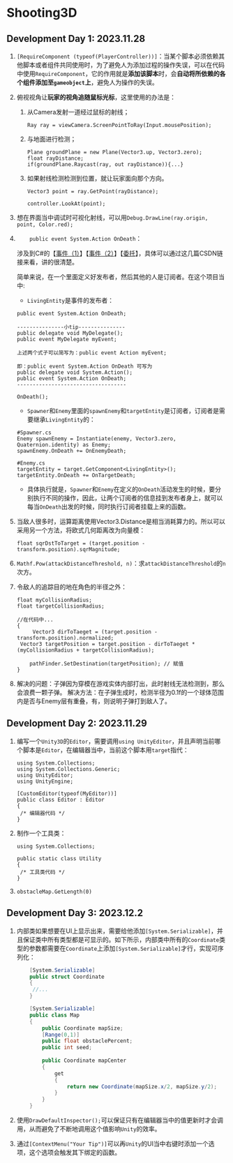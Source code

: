 # Shooting3D

## Development Day 1: 2023.11.28

1. `[RequireComponent (typeof(PlayerController))]`：当某个脚本必须依赖其他脚本或者组件共同使用时，为了避免人为添加过程的操作失误，可以在代码中使用`RequireComponent`，它的作用就是**添加该脚本**时，会**自动将所依赖的各个组件添加至`gameobject`上**，避免人为操作的失误。

2. 俯视视角让**玩家的视角追随鼠标光标**，这里使用的办法是：
   1. 从Camera发射一道经过鼠标的射线；

      ```
      Ray ray = viewCamera.ScreenPointToRay(Input.mousePosition);
      ```

   2. 与地面进行检测；

      ```
      Plane groundPlane = new Plane(Vector3.up, Vector3.zero);
      float rayDistance;
      if(groundPlane.Raycast(ray, out rayDistance)){...}
      ```

   3. 如果射线检测检测到位置，就让玩家面向那个方向。

      ```
      Vector3 point = ray.GetPoint(rayDistance);
      
      controller.LookAt(point);
      ```

      

3. 想在界面当中调试时可视化射线，可以用`Debug.DrawLine(ray.origin, point, Color.red);`

4. `    public event System.Action OnDeath`：

   涉及到C#的【[事件（1）](https://blog.csdn.net/kokool/article/details/129772271)】【[事件（2）](https://blog.csdn.net/Mr_Sun88/article/details/83689638)】【[委托](https://blog.csdn.net/weixin_45775438/article/details/128449023?spm=1001.2101.3001.6650.6&utm_medium=distribute.pc_relevant.none-task-blog-2%7Edefault%7EBlogCommendFromBaidu%7ERate-6-128449023-blog-83689638.235%5Ev38%5Epc_relevant_anti_t3_base&depth_1-utm_source=distribute.pc_relevant.none-task-blog-2%7Edefault%7EBlogCommendFromBaidu%7ERate-6-128449023-blog-83689638.235%5Ev38%5Epc_relevant_anti_t3_base&utm_relevant_index=7)】，具体可以通过这几篇CSDN链接来看，讲的很清楚。

   简单来说，在一个里面定义好发布者，然后其他的人是订阅者。在这个项目当中:

   - `LivingEntity`是事件的发布者：

   ```
   public event System.Action OnDeath;
   
   ---------------小tip---------------
   public delegate void MyDelegate();
   public event MyDelegate myEvent;
   
   上述两个式子可以简写为：public event Action myEvent;
   
   即：public event System.Action OnDeath 可写为
   public delegate void System.Action();
   public event System.Action OnDeath;
   -----------------------------------
   
   OnDeath();
   ```

   - `Spawner`和`Enemy`里面的`spawnEnemy`和`targetEntity`是订阅者，订阅者是需要继承`LivingEntity`的：

   ```
   #Spawner.cs
   Enemy spawnEnemy = Instantiate(enemy, Vector3.zero, Quaternion.identity) as Enemy;
   spawnEnemy.OnDeath += OnEnemyDeath;
   
   #Enemy.cs
   targetEntity = target.GetComponent<LivingEntity>();
   targetEntity.OnDeath += OnTargetDeath;
   ```

   - 具体执行就是，`Spawner`和`Enemy`在定义的`OnDeath`活动发生的时候，要分别执行不同的操作，因此，让两个订阅者的信息挂到发布者身上，就可以每当`OnDeath`出发的时候，同时执行订阅者挂载上来的函数。

5. 当敌人很多时，运算距离使用Vector3.Distance是相当消耗算力的。所以可以采用另一个方法，将欧式几何距离改为向量模：

   ```
   float sqrDstToTarget = (target.position - transform.position).sqrMagnitude;
   ```

6. `Mathf.Pow(attackDistanceThreshold, n)`：求`attackDistanceThreshold`的`n`次方。

7. 令敌人的追踪目的地在角色的半径之外：

   ```
   float myCollisionRadius;
   float targetCollisionRadius;
       
   //在代码中...
   {
      	Vector3 dirToTaeget = (target.position - transform.position).normalized;
   	Vector3 targetPosition = target.position - dirToTaeget * (myCollisionRadius + targetCollisionRadius);
       
       pathFinder.SetDestination(targetPosition); // 赋值
   }  
   ```

8. 解决的问题：子弹因为穿模在游戏实体内部打出，此时射线无法检测到，那么会浪费一颗子弹。
   解决方法：在子弹生成时，检测半径为0.1f的一个球体范围内是否与Enemy层有重叠，有，则说明子弹打到敌人了。

## Development Day 2: 2023.11.29

1. 编写一个`Unity3D`的`Editor`，需要调用`using UnityEditor`，并且声明当前哪个脚本是`Editor`，在编辑器当中，当前这个脚本用`target`指代：

   ```
   using System.Collections;
   using System.Collections.Generic;
   using UnityEditor;
   using UnityEngine;
   
   [CustomEditor(typeof(MyEditor))]
   public class Editor : Editor
   {
   	/* 编辑器代码 */
   }
   ```

2. 制作一个工具类：

   ```
   using System.Collections;
   
   public static class Utility
   {
   	/* 工具类代码 */
   }
   ```

3. `obstacleMap.GetLength(0)`



## Development Day 3: 2023.12.2

1. 内部类如果想要在UI上显示出来，需要给他添加`[System.Serializable]`，并且保证类中所有类型都是可显示的。如下所示，内部类中所有的`Coordinate`类型的参数都需要在`Coordinate`上添加`[System.Serializable]`才行，实现可序列化：

   ```C#
       [System.Serializable]
       public struct Coordinate
       {
       	//...
       }
   
       [System.Serializable]
       public class Map
       {
           public Coordinate mapSize;
           [Range(0,1)]
           public float obstaclePercent;
           public int seed;
           
           public Coordinate mapCenter
           {
               get
               {
                   return new Coordinate(mapSize.x/2, mapSize.y/2);
               }
           }
       }
   ```

2. 使用`DrawDefaultInspector();`可以保证只有在编辑器当中的值更新时才会调用，从而避免了不断地调用这个值影响`Unity`的效率。

3. 通过`[ContextMenu("Your Tip")]`可以再`Unity`的UI当中右键时添加一个选项，这个选项会触发其下绑定的函数。